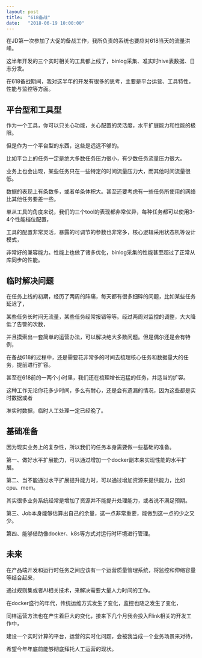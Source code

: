 ```yaml
---
layout: post
title:  "618备战"
date:   "2018-06-19 10:00:00"
---
```


在JD第一次参加了大促的备战工作，我所负责的系统也要应对618当天的流量洪峰。

这半年开发的三个实时相关的工具都上线了，binlog采集、准实时hive表数据、日志分发。

在618备战期间，我对这半年的开发有很多的思考，主要是平台运营、工具特性，性能与监控等方面。


## 平台型和工具型

作为一个工具，你可以只关心功能，关心配置的灵活度，水平扩展能力和性能的极限。

但是作为一个平台型的东西，这些是远远不够的。

比如平台上的任务一定是绝大多数任务压力很小，有少数任务流量压力很大。

业务上也会出现，某些任务只在一些特定的时间流量压力大，而其他时间流量很低。

数据的表现上有条数多，或者单条体积大。甚至还要考虑有一些任务所使用的网络比其他任务要差一些。

单从工具的角度来说，我们的三个tool的表现都非常优异，每种任务都可以使用3-4个性能档位配置，

工具的配置非常灵活，暴露的可调节的参数也非常多，核心逻辑采用状态机等设计模式，

非常好的兼容能力。性能上也做了诸多优化，binlog采集的性能甚至超过了正常从库同步的性能。


## 临时解决问题

在任务上线的初期，经历了两周的阵痛，每天都有很多细碎的问题，比如某些任务延迟了，

某些任务长时间无流量，某些任务经常报错等等。经过两周对监控的调整，大大降低了告警的次数，

并且摸索出一套简单的运营办法，可以解决绝大多数问题。但是偶尔还是会有特例，

在备战618的过程中，还是需要花非常多的时间去梳理核心任务和数据量大的任务，提前进行扩容。

甚至在618前的一两个小时里，我们还在梳理增长迅猛的任务，并适当的扩容。

这种工作无论你花多少时间，多么有耐心，还是会有遗漏的情况，因为这些都是实时数据或者

准实时数据，临时人工处理一定已经晚了。


## 基础准备

因为现实业务上的复杂性，所以我们的任务本身需要做一些基础的准备。

第一、做好水平扩展能力，可以通过增加一个docker副本来实现性能的水平扩展。

第二、当不能通过水平扩展提升能力时，可以通过增加资源来提供能力，比如cpu、mem。

其实很多业务系统经常是增加了资源并不能提升处理能力，或者说不满足预期。

第三、Job本身能够估算出自己的余量，这一点非常重要，能做到这一点的少之又少。

第四、能够借助像docker、k8s等方式对运行时环境进行管理。


## 未来

在产品端开发和运行时任务之间应该有一个运营质量管理系统，将监控和伸缩容量等结合起来，

通过规则集或者AI相关技术，来解决需要大量人力时间的工作。

在docker盛行的年代，传统运维方式发生了变化，监控也随之发生了变化，

同样运营方法也在产生着巨大的变化，接来下几个月我会投入Flink相关的开发工作中，

建设一个实时计算的平台，运营的实时化问题，会被我当成一个业务场景来对待，

希望今年年底前能够彻底拜托人工运营的现状。
